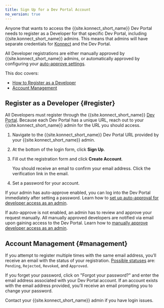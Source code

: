 ```yaml
---
title: Sign Up for a Dev Portal Account
no_version: true
---
```


Anyone that wants to access the {{site.konnect_short_name}} Dev Portal needs to register as a Developer for that specific Dev Portal, including {{site.konnect_short_name}} admins. This means that admins will have separate credentials for [Konnect](https://cloud.konghq.com/) and the Dev Portal.

All Developer registrations are either manually approved by {{site.konnect_short_name}} admins, or automatically approved by configuring your [auto-approve settings](/konnect/dev-portal/access-and-approval/auto-approve-devs-apps/).

This doc covers:

* [How to Register as a Developer](#register)
* [Account Management](#management)

## Register as a Developer {#register}

All Developers must register through the {{site.konnect_short_name}} [Dev Portal](/konnect/servicehub/service-documentation/#publishing/). Because each Dev Portal has a unique URL, reach out to your {{site.konnect_short_name}} admin for the URL you should access.

1. Navigate to the {{site.konnect_short_name}} Dev Portal URL provided by your {{site.konnect_short_name}} admin.

2. At the bottom of the login form, click **Sign Up**.

3. Fill out the registration form and click **Create Account**.

   You should receive an email to confirm your email address. Click the verification link in the email.

5. Set a password for your account.

If your admin has auto-approve enabled, you can log into the Dev Portal immediately after setting a password. Learn how to [set up auto-approval for developer access as an admin](/konnect/dev-portal/access-and-approval/auto-approve-devs-apps/).

If auto-approve is not enabled, an admin has to review and approve your request manually. All manually approved developers are notified via email upon gaining access to the Dev Portal. Learn how to [manually approve developer access as an admin](/konnect/dev-portal/access-and-approval/manage-devs/#approve-dev-reg).

## Account Management {#management}

If you attempt to register multiple times with the same email address, you’ll receive an email with the status of your registration. [Possible statuses](/konnect/dev-portal/access-and-approval/manage-devs/#developer-status) are: `Pending`, `Rejected`, `Revoked`, and `Approved`.

If you forget your password, click on "Forgot your password?" and enter the email address associated with your Dev Portal account. If an account exists with the email address provided, you’ll receive an email prompting you to change your password.

Contact your {{site.konnect_short_name}} admin if you have login issues.
